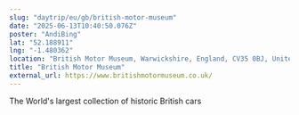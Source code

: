 ```yaml
---
slug: "daytrip/eu/gb/british-motor-museum"
date: "2025-06-13T10:40:50.076Z"
poster: "AndiBing"
lat: "52.188911"
lng: "-1.480362"
location: "British Motor Museum, Warwickshire, England, CV35 0BJ, United Kingdom"
title: "British Motor Museum"
external_url: https://www.britishmotormuseum.co.uk/
---
```

The World's largest collection of historic British cars